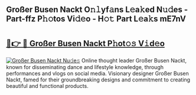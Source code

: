 ## Großer Busen Nackt O𝚗𝚕yf𝚊ns L𝚎a𝚔ed N𝚞𝚍es - Part-ffz P𝚑𝚘tos Vi𝚍𝚎o - H𝚘𝚝 Part L𝚎a𝚔s mE7nV

# <h2><a href="http://kf8m4k.oniu.top/?m=Gro%c3%9fer+Busen+Nackt">🔗👉 🔴 Großer Busen Nackt P𝚑ot𝚘𝚜 V𝚒d𝚎o</a></h2>

[![Großer Busen Nackt Nu𝚍e𝚜](https://i.imgur.com/0qMVB7G.gif)](http://kf8m4k.oniu.top/?m=Gro%c3%9fer+Busen+Nackt)
Online thought leader Großer Busen Nackt, known for disseminating dance and lifestyle knowledge, through performances and vlogs on social media. Visionary designer Großer Busen Nackt, famed for their groundbreaking designs and commitment to creating beautiful and functional products.  
